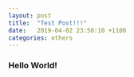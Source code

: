 ```yaml
---
layout: post
title:  "Test Post!!!"
date:   2019-04-02 23:50:10 +1100
categories: others
---
```

### Hello World!